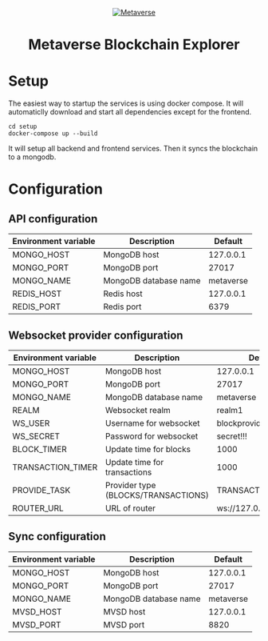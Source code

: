 <p align="center">
  <a href="https://explorer.mvs.org/">
    <img src="https://explorer.mvs.org/img/metaverselogo.png" alt="Metaverse">
  </a>
  <h1 align="center">Metaverse Blockchain Explorer</h1>
</p>

# Setup
The easiest way to startup the services is using docker compose. It will automaticlly download and start all dependencies except for the frontend.

```
cd setup
docker-compose up --build
```

It will setup all backend and frontend services. Then it syncs the blockchain to a mongodb.

# Configuration

## API configuration

| Environment variable | Description           |   Default |
| ---                  | ---                   |       --- |
| MONGO_HOST           | MongoDB host          | 127.0.0.1 |
| MONGO_PORT           | MongoDB port          |     27017 |
| MONGO_NAME           | MongoDB database name | metaverse |
| REDIS_HOST           | Redis host            | 127.0.0.1 |
| REDIS_PORT           | Redis port            |      6379 |

## Websocket provider configuration

| Environment variable | Description                         | Default                |
| ---                  | ---                                 | ---                    |
| MONGO_HOST           | MongoDB host                        | 127.0.0.1              |
| MONGO_PORT           | MongoDB port                        | 27017                  |
| MONGO_NAME           | MongoDB database name               | metaverse              |
| REALM                | Websocket realm                     | realm1                 |
| WS_USER              | Username for websocket              | blockprovider          |
| WS_SECRET            | Password for websocket              | secret!!!              |
| BLOCK_TIMER          | Update time for blocks              | 1000                   |
| TRANSACTION_TIMER    | Update time for transactions        | 1000                   |
| PROVIDE_TASK         | Provider type (BLOCKS/TRANSACTIONS) | TRANSACTIONS           |
| ROUTER_URL           | URL of router                       | ws://127.0.0.1:8080/ws |

## Sync configuration

| Environment variable | Description           |   Default |
| ---                  | ---                   |       --- |
| MONGO_HOST           | MongoDB host          | 127.0.0.1 |
| MONGO_PORT           | MongoDB port          |     27017 |
| MONGO_NAME           | MongoDB database name | metaverse |
| MVSD_HOST            | MVSD host             | 127.0.0.1 |
| MVSD_PORT            | MVSD port             |      8820 |



